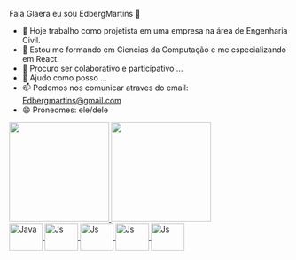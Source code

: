 

Fala Glaera eu sou EdbergMartins 👋

- 🔭 Hoje trabalho como projetista em uma empresa na área de Engenharia Civil.
- 🌱 Estou me formando em Ciencias da Computação e me especializando em React.
- 👯 Procuro ser colaborativo e participativo ...
- 🤔 Ajudo como posso ...
- 📫 Podemos nos comunicar atraves do email: Edbergmartins@gmail.com
- 😄 Proneomes: ele/dele

<div id="stats">
  <a href="https://github.com/EdbergMartins">
  <img height=180em src ="https://github-readme-stats.vercel.app/api?username=EdbergMartins&show_icons=true&count_private=true&theme=dracula"/>
  <img height=180em src ="https://github-readme-stats.vercel.app/api/top-langs/?username=anuraghazra&layout=compact&exclude_repo=github-readme-stats,anuraghazra.github.io&theme=dracula"/>
</div>
  <div id="iconProg">
     <img align="center" alt="Java" height="50" width="60" src="https://cdn.jsdelivr.net/gh/devicons/devicon/icons/java/java-original.svg" />
    <img align="center" alt="Js" height="50" width="60" src="https://cdn.jsdelivr.net/gh/devicons/devicon/icons/javascript/javascript-original.svg" />
    <img align="center" alt="Js" height="50" width="60" src="https://cdn.jsdelivr.net/gh/devicons/devicon/icons/html5/html5-original-wordmark.svg" />
    <img align="center" alt="Js" height="50" width="60" src="https://cdn.jsdelivr.net/gh/devicons/devicon/icons/css3/css3-original-wordmark.svg" />
    <img align="center" alt="Js" height="50" width="60" src="https://cdn.jsdelivr.net/gh/devicons/devicon/icons/react/react-original.svg" />

  </div>
